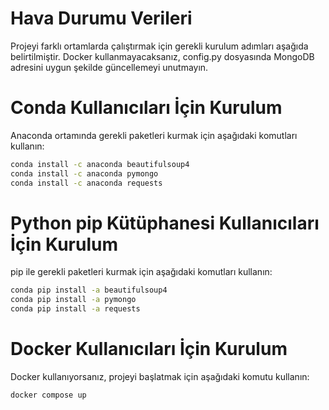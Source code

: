 # Hava Durumu Verileri

Projeyi farklı ortamlarda çalıştırmak için gerekli kurulum adımları aşağıda belirtilmiştir. Docker kullanmayacaksanız, config.py dosyasında MongoDB adresini uygun şekilde güncellemeyi unutmayın.
# Conda Kullanıcıları İçin Kurulum
Anaconda ortamında gerekli paketleri kurmak için aşağıdaki komutları kullanın:
```sh
conda install -c anaconda beautifulsoup4
conda install -c anaconda pymongo
conda install -c anaconda requests
```

# Python pip Kütüphanesi Kullanıcıları İçin Kurulum
pip ile gerekli paketleri kurmak için aşağıdaki komutları kullanın:
```sh
conda pip install -a beautifulsoup4
conda pip install -a pymongo
conda pip install -a requests
```

# Docker Kullanıcıları İçin Kurulum
Docker kullanıyorsanız, projeyi başlatmak için aşağıdaki komutu kullanın:
```sh
docker compose up 
```